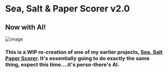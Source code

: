# Sea, Salt & Paper Scorer v2.0

## Now with AI!


![image](https://github.com/user-attachments/assets/153cc3c1-410d-4f4e-8532-340315e2b958)

### This is a WIP re-creation of one of my earlier projects, [Sea, Salt Paper Scorer](https://github.com/K0rmir/seasaltpaperscorer). It's essentially going to do exactly the same thing, expect this time....it's perso-there's AI. 
